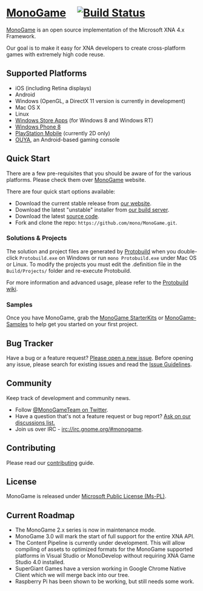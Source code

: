 # [MonoGame](http://monogame.net/) <a href='http://monogame.net/' target='_blank'><img src='https://github.com/mono/MonoGame/blob/develop/Graphics/Logos/MonogameLogo32x32.png?raw=true' width='16' height='16'></a> [![Build Status](http://build.monogame.net/job/develop-win/badge/icon)](http://build.monogame.net/job/develop-win/)

[MonoGame](http://monogame.net) is an open source implementation of the Microsoft XNA 4.x Framework. 

Our goal is to make it easy for XNA developers to create cross-platform games with extremely high code reuse.

## Supported Platforms

* iOS (including Retina displays)
* Android
* Windows (OpenGL, a DirectX 11 version is currently in development)
* Mac OS X
* Linux
* [Windows Store Apps](http://dev.windows.com) (for Windows 8 and Windows RT)
* [Windows Phone 8](http://dev.windowsphone.com)
* [PlayStation Mobile](https://psm.playstation.net/portal/en/index.html) (currently 2D only)
* [OUYA](http://ouya.tv), an Android-based gaming console

## Quick Start

There are a few pre-requisites that you should be aware of for the various platforms. Please check them over [MonoGame](http://monogame.net/downloads) website.

There are four quick start options available:
* Download the current stable release from [our website](http://monogame.net/downloads).
* Download the latest "unstable" installer from [our build server](http://build.monogame.net/job/develop-win/lastSuccessfulBuild/artifact/Installers/Windows/).
* Download the latest [source code](https://github.com/mono/MonoGame/archive/develop.zip).
* Fork and clone the repo: `https://github.com/mono/MonoGame.git`.

### Solutions & Projects

The solution and project files are generated by [Protobuild](https://github.com/hach-que/Protobuild) when you double-click `Protobuild.exe` on Windows or run `mono Protobuild.exe` under Mac OS or Linux.  To modify the projects you must edit the .definition file in the `Build/Projects/` folder and re-execute Protobuild.

For more information and advanced usage, please refer to the [Protobuild wiki](https://github.com/hach-que/Protobuild/wiki).

### Samples

Once you have MonoGame, grab the [MonoGame StarterKits](https://github.com/kungfubanana/MonoGame-StarterKits) or [MonoGame-Samples](https://github.com/CartBlanche/MonoGame-Samples) to help get you started on your first project.

## Bug Tracker

Have a bug or a feature request? [Please open a new issue](https://github.com/mono/MonoGame/issues). Before opening any issue, please search for existing issues and read the [Issue Guidelines](https://github.com/necolas/issue-guidelines).

## Community

Keep track of development and community news.

* Follow [@MonoGameTeam on Twitter](https://twitter.com/monogameteam).
* Have a question that's not a feature request or bug report? [Ask on our discussions list.](http://monogame.codeplex.com/discussions)
* Join us over IRC - [irc://irc.gnome.org/#monogame](http://mibbit.com/?server=irc.gnome.org&channel=%23monogame). 

## Contributing

Please read our [contributing](https://github.com/mono/MonoGame/blob/develop/CONTRIBUTING.md) guide.

## License

MonoGame is released under [Microsoft Public License (Ms-PL)](https://github.com/mono/MonoGame/blob/develop/LICENSE.txt).

## Current Roadmap

* The MonoGame 2.x series is now in maintenance mode.
* MonoGame 3.0 will mark the start of full support for the entire XNA API.
* The Content Pipeline is currently under development. This will allow compiling of assets to optimized formats for the MonoGame supported platforms in Visual Studio or MonoDevelop without requiring XNA Game Studio 4.0 installed.
* SuperGiant Games have a version working in Google Chrome Native Client which we will merge back into our tree.
* Raspberry Pi has been shown to be working, but still needs some work.
